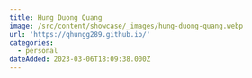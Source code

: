 ```yaml
---
title: Hung Duong Quang
image: /src/content/showcase/_images/hung-duong-quang.webp
url: 'https://qhungg289.github.io/'
categories:
  - personal
dateAdded: 2023-03-06T18:09:38.000Z
---
```


